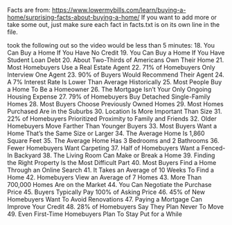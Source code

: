 Facts are from:
https://www.lowermybills.com/learn/buying-a-home/surprising-facts-about-buying-a-home/
If you want to add more or take some out, just make sure each fact in facts.txt is on its own line in the file.


took the following out so the video would be less than 5 minutes:
18. You Can Buy a Home If You Have No Credit
19. You Can Buy a Home If You Have Student Loan Debt
20. About Two-Thirds of Americans Own Their Home
21. Most Homebuyers Use a Real Estate Agent
22. 71% of Homebuyers Only Interview One Agent
23. 90% of Buyers Would Recommend Their Agent
24. A 7% Interest Rate Is Lower Than Average Historically
25. Most People Buy a Home To Be a Homeowner
26. The Mortgage Isn’t Your Only Ongoing Housing Expense
27. 79% of Homebuyers Buy Detached Single-Family Homes
28. Most Buyers Choose Previously Owned Homes
29. Most Homes Purchased Are in the Suburbs
30. Location Is More Important Than Size
31. 22% of Homebuyers Prioritized Proximity to Family and Friends
32. Older Homebuyers Move Farther Than Younger Buyers
33. Most Buyers Want a Home That’s the Same Size or Larger
34. The Average Home Is 1,860 Square Feet
35. The Average Home Has 3 Bedrooms and 2 Bathrooms
36. Fewer Homebuyers Want Carpeting
37. Half of Homebuyers Want a Fenced-In Backyard
38. The Living Room Can Make or Break a Home
39. Finding the Right Property Is the Most Difficult Part
40. Most Buyers Find a Home Through an Online Search
41. It Takes an Average of 10 Weeks To Find a Home
42. Homebuyers View an Average of 7 Homes
43. More Than 700,000 Homes Are on the Market
44. You Can Negotiate the Purchase Price
45. Buyers Typically Pay 100% of Asking Price
46. 45% of New Homebuyers Want To Avoid Renovations
47. Paying a Mortgage Can Improve Your Credit
48. 28% of Homebuyers Say They Plan Never To Move
49. Even First-Time Homebuyers Plan To Stay Put for a While